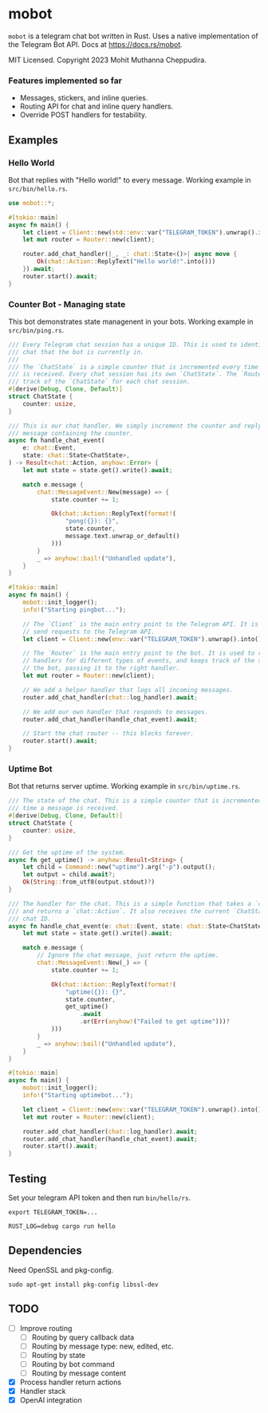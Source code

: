 # mobot

`mobot` is a telegram chat bot written in Rust. Uses a native implementation of the
Telegram Bot API. Docs at https://docs.rs/mobot.

MIT Licensed. Copyright 2023 Mohit Muthanna Cheppudira.

### Features implemented so far

-   Messages, stickers, and inline queries.
-   Routing API for chat and inline query handlers.
-   Override POST handlers for testability.

## Examples

### Hello World

Bot that replies with "Hello world!" to every message. Working example in `src/bin/hello.rs`.

```rust
use mobot::*;

#[tokio::main]
async fn main() {
    let client = Client::new(std::env::var("TELEGRAM_TOKEN").unwrap().into());
    let mut router = Router::new(client);

    router.add_chat_handler(|_, _: chat::State<()>| async move {
        Ok(chat::Action::ReplyText("Hello world!".into()))
    }).await;
    router.start().await;
}
```

### Counter Bot - Managing state

This bot demonstrates state managenent in your bots. Working example in `src/bin/ping.rs`.

```rust
/// Every Telegram chat session has a unique ID. This is used to identify the
/// chat that the bot is currently in.
///
/// The `ChatState` is a simple counter that is incremented every time a message
/// is received. Every chat session has its own `ChatState`. The `Router` keeps
/// track of the `ChatState` for each chat session.
#[derive(Debug, Clone, Default)]
struct ChatState {
    counter: usize,
}

/// This is our chat handler. We simply increment the counter and reply with a
/// message containing the counter.
async fn handle_chat_event(
    e: chat::Event,
    state: chat::State<ChatState>,
) -> Result<chat::Action, anyhow::Error> {
    let mut state = state.get().write().await;

    match e.message {
        chat::MessageEvent::New(message) => {
            state.counter += 1;

            Ok(chat::Action::ReplyText(format!(
                "pong({}): {}",
                state.counter,
                message.text.unwrap_or_default()
            )))
        }
        _ => anyhow::bail!("Unhandled update"),
    }
}

#[tokio::main]
async fn main() {
    mobot::init_logger();
    info!("Starting pingbot...");

    // The `Client` is the main entry point to the Telegram API. It is used to
    // send requests to the Telegram API.
    let client = Client::new(env::var("TELEGRAM_TOKEN").unwrap().into());

    // The `Router` is the main entry point to the bot. It is used to register
    // handlers for different types of events, and keeps track of the state of
    // the bot, passing it to the right handler.
    let mut router = Router::new(client);

    // We add a helper handler that logs all incoming messages.
    router.add_chat_handler(chat::log_handler).await;

    // We add our own handler that responds to messages.
    router.add_chat_handler(handle_chat_event).await;

    // Start the chat router -- this blocks forever.
    router.start().await;
}
```

### Uptime Bot

Bot that returns server uptime. Working example in `src/bin/uptime.rs`.

```rust
/// The state of the chat. This is a simple counter that is incremented every
/// time a message is received.
#[derive(Debug, Clone, Default)]
struct ChatState {
    counter: usize,
}

/// Get the uptime of the system.
async fn get_uptime() -> anyhow::Result<String> {
    let child = Command::new("uptime").arg("-p").output();
    let output = child.await?;
    Ok(String::from_utf8(output.stdout)?)
}

/// The handler for the chat. This is a simple function that takes a `chat::Event`
/// and returns a `chat::Action`. It also receives the current `ChatState` for the
/// chat ID.
async fn handle_chat_event(e: chat::Event, state: chat::State<ChatState>)-> Result<chat::Action, anyhow::Error> {
    let mut state = state.get().write().await;

    match e.message {
        // Ignore the chat message, just return the uptime.
        chat::MessageEvent::New(_) => {
            state.counter += 1;

            Ok(chat::Action::ReplyText(format!(
                "uptime({}): {}",
                state.counter,
                get_uptime()
                    .await
                    .or(Err(anyhow!("Failed to get uptime")))?
            )))
        }
        _ => anyhow::bail!("Unhandled update"),
    }
}

#[tokio::main]
async fn main() {
    mobot::init_logger();
    info!("Starting uptimebot...");

    let client = Client::new(env::var("TELEGRAM_TOKEN").unwrap().into());
    let mut router = Router::new(client);

    router.add_chat_handler(chat::log_handler).await;
    router.add_chat_handler(handle_chat_event).await;
    router.start().await;
}
```

## Testing

Set your telegram API token and then run `bin/hello/rs`.

```
export TELEGRAM_TOKEN=...

RUST_LOG=debug cargo run hello
```

## Dependencies

Need OpenSSL and pkg-config.

```
sudo apt-get install pkg-config libssl-dev
```

## TODO

-   [ ] Improve routing
    -   [ ] Routing by query callback data
    -   [ ] Routing by message type: new, edited, etc.
    -   [ ] Routing by state
    -   [ ] Routing by bot command
    -   [ ] Routing by message content
-   [x] Process handler return actions
-   [x] Handler stack
-   [x] OpenAI integration
